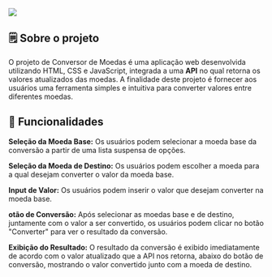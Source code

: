 <img src="mockup.jpg"></img>
<h2>🗒️ Sobre o projeto</h2>
<p>O projeto de Conversor de Moedas é uma aplicação web desenvolvida utilizando HTML, CSS e JavaScript, integrada a uma <b>API</b> no qual retorna os valores atualizados das moedas. A finalidade deste projeto é fornecer aos usuários uma ferramenta simples e intuitiva para converter valores entre diferentes moedas.</p>

<h2>🧠 Funcionalidades</h2>
<p><b>Seleção da Moeda Base:</b> Os usuários podem selecionar a moeda base da conversão a partir de uma lista suspensa de opções.

<b>Seleção da Moeda de Destino:</b> Os usuários podem escolher a moeda para a qual desejam converter o valor da moeda base.

<b>Input de Valor:</b> Os usuários podem inserir o valor que desejam converter na moeda base.

<b>otão de Conversão:</b> Após selecionar as moedas base e de destino, juntamente com o valor a ser convertido, os usuários podem clicar no botão "Converter" para ver o resultado da conversão.

<b>Exibição do Resultado:</b> O resultado da conversão é exibido imediatamente de acordo com o valor atualizado que a API nos retorna, abaixo do botão de conversão, mostrando o valor convertido junto com a moeda de destino. </p>
